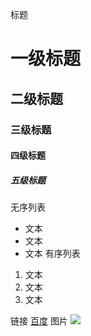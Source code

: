 标题
# 一级标题
## 二级标题
### 三级标题
#### 四级标题
##### 五级标题
无序列表
- 文本
- 文本
- 文本
有序列表
1. 文本
2. 文本
3. 文本

链接
[百度](www.baidu.com)
图片
![](http://img07.tooopen.com/images/20170301/tooopen_sy_200052155387.jpg)
